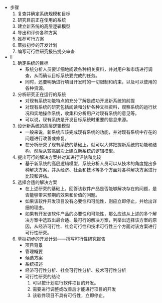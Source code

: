 - 步骤
	1. 复查并确定系统规模和目标
	2. 研究目前正在使用的系统
	3. 建立新系统的高层逻辑模型
	4. 导出和评价各种方案
	5. 推荐可行方案
	6. 草拟初步的开发计划
	7. 编写可行性研究报告提交审查
- ll
	1. 确定系统的目标
		- 系统分析人员要详细地阅读各种相关资料，并对用户和市场进行调查，从而确认目标系统要完成的任务。
		- 同时，还要明确进行项目开发时的一切限制和约束，以及可以使用的各种资源。
	2. 分析研究正在运行的系统
		- 对现有系统功能特点的充分了解是成功开发新系统的前提
		- 对现有系统的研究包括阅读和分析各种文档资料，观察系统的运行状况和实地操作系统，收集和分析用户对现有系统的意见等。
		- 可以说，现有系统是开发目标系统时重要的信息来源。
	3. 设计新系统的高层逻辑模型
		- 一般来说，新系统应该完成现有系统的功能，并对现有系统中存在的问题进行改善或修复。
		- 在分析研究了现有系统的基础上，就可以大体把握新系统的功能和结构，然后从较高层次上建立新系统的逻辑模型。
	4.  提出可行的解决方案并对其进行评估和比较
		- 基于新系统的高层逻辑模型，系统分析人员可以从技术的角度提出多种解决方案，并从经济、社会和技术等多个方面对各种解决方案进行比较和评估。
	5. 选择合适的解决方案
		- 在上述研究的基础上，回答该软件产品是否能够解决存在的问题，是否能够带来预期的效果和价值的问题。
		- 如果该软件开发项目没有必要性和可能性，则应立即停止，并给出详细的理由。
		- 如果有开发该软件产品的必要性和可能性，那么应该从上述的多个解决方案中选取出最合适、最可行的解决方案，列举出选择该方案的原因，从经济可行性、社会可行性和技术可行性三个方面对该方案进行可行性研究。
	67. 草拟初步的开发计划——撰写可行性研究报告
		- 项目背景
		- 管理概要
		- 候选方案
		- 系统描述
		- 经济可行性分析、社会可行性分析、技术可行性分析
		- 可行性研究的结论
			1. 可以按计划进行软件项目的开发。
			2. 需要进行调整或改善后才能进行项目的开发
			3. 该软件项目不具有可行性，立即停止。














